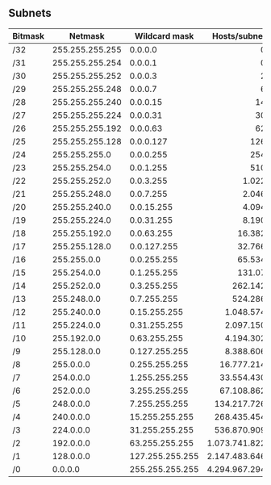 ## Subnets
  
|	Bitmask	|	Netmask	|	Wildcard mask	|	Hosts/subnet	|
|	---	|	---	|	---	|	---:	|
|	/32	|	255.255.255.255	|	0.0.0.0	|	0	|
|	/31	|	255.255.255.254	|	0.0.0.1	|	0	|
|	/30	|	255.255.255.252	|	0.0.0.3	|	2	|
|	/29	|	255.255.255.248	|	0.0.0.7	|	6	|
|	/28	|	255.255.255.240	|	0.0.0.15	|	14	|
|	/27	|	255.255.255.224	|	0.0.0.31	|	30	|
|	/26	|	255.255.255.192	|	0.0.0.63	|	62	|
|	/25	|	255.255.255.128	|	0.0.0.127	|	126	|
|	/24	|	255.255.255.0	|	0.0.0.255	|	254	|
|	/23	|	255.255.254.0	|	0.0.1.255	|	510	|
|	/22	|	255.255.252.0	|	0.0.3.255	|	1.022	|
|	/21	|	255.255.248.0	|	0.0.7.255	|	2.046	|
|	/20	|	255.255.240.0	|	0.0.15.255	|	4.094	|
|	/19	|	255.255.224.0	|	0.0.31.255	|	8.190	|
|	/18	|	255.255.192.0	|	0.0.63.255	|	16.382	|
|	/17	|	255.255.128.0	|	0.0.127.255	|	32.766	|
|	/16	|	255.255.0.0	|	0.0.255.255	|	65.534	|
|	/15	|	255.254.0.0	|	0.1.255.255	|	131.07	|
|	/14	|	255.252.0.0	|	0.3.255.255	|	262.142	|
|	/13	|	255.248.0.0	|	0.7.255.255	|	524.286	|
|	/12	|	255.240.0.0	|	0.15.255.255	|	1.048.574	|
|	/11	|	255.224.0.0	|	0.31.255.255	|	2.097.150	|
|	/10	|	255.192.0.0	|	0.63.255.255	|	4.194.302	|
|	/9	|	255.128.0.0	|	0.127.255.255	|	8.388.606	|
|	/8	|	255.0.0.0	|	0.255.255.255	|	16.777.214	|
|	/7	|	254.0.0.0	|	1.255.255.255	|	33.554.430	|
|	/6	|	252.0.0.0	|	3.255.255.255	|	67.108.862	|
|	/5	|	248.0.0.0	|	7.255.255.255	|	134.217.726	|
|	/4	|	240.0.0.0	|	15.255.255.255	|	268.435.454	|
|	/3	|	224.0.0.0	|	31.255.255.255	|	536.870.909	|
|	/2	|	192.0.0.0	|	63.255.255.255	|	1.073.741.822	|
|	/1	|	128.0.0.0	|	127.255.255.255	|	2.147.483.646	|
|	/0	|	0.0.0.0	|	255.255.255.255	|	4.294.967.294	|
  
  
